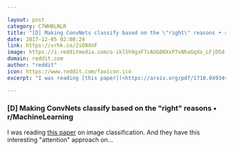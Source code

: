 ```yaml
---

layout: post
category: C7WHBLNLR
title: "[D] Making ConvNets classify based on the \"right\" reasons • r/MachineLearning"
date: 2017-12-05 02:08:24
link: https://vrhk.co/2iO9XnF
image: https://i.redditmedia.com/o-iklSh9gxF7cAUG8KXxP7vNhaGqXo_LFjD5d-eZ5Eg.jpg?w=320&s=b5ec99fa8dcfd3e4db51c824b805924e
domain: reddit.com
author: "reddit"
icon: https://www.reddit.com/favicon.ico
excerpt: "I was reading [this paper](<https://arxiv.org/pdf/1710.04934v1.pdf>) on image classification. And they have this interesting \"attention\" approach on..."

---
```


### [D] Making ConvNets classify based on the "right" reasons • r/MachineLearning

I was reading [this paper](<https://arxiv.org/pdf/1710.04934v1.pdf>) on image classification. And they have this interesting "attention" approach on...